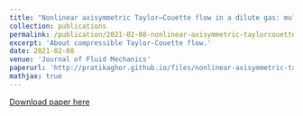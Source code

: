 ```yaml
---
title: "Nonlinear axisymmetric Taylor–Couette flow in a dilute gas: multiroll transition and the role of compressibility"
collection: publications
permalink: /publication/2021-02-08-nonlinear-axisymmetric-taylorcouette-flow-in-a-dilute-gas-multiroll-transition-and-the-role-of-compressibility
excerpt: 'About compressible Taylor-Couette flow.'
date: 2021-02-08
venue: 'Journal of Fluid Mechanics'
paperurl: 'http://pratikaghor.github.io/files/nonlinear-axisymmetric-taylorcouette-flow-in-a-dilute-gas-multiroll-transition-and-the-role-of-compressibility.pdf'
mathjax: true
---
```

[Download paper here](http://pratikaghor.github.io/files/nonlinear-axisymmetric-taylorcouette-flow-in-a-dilute-gas-multiroll-transition-and-the-role-of-compressibility.pdf)

